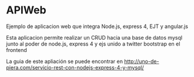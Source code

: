 APIWeb
======

Ejemplo de aplicacion web que integra Node.js, express 4, EJT y angular.js

Esta aplicacion permite realizar un CRUD hacia una base de datos mysql junto al poder de node.js, express 4 y ejs unido a twitter bootstrap en el frontend

La guia de este apliación se puede encontrar en http://uno-de-piera.com/servicio-rest-con-nodejs-express-4-y-mysql/
